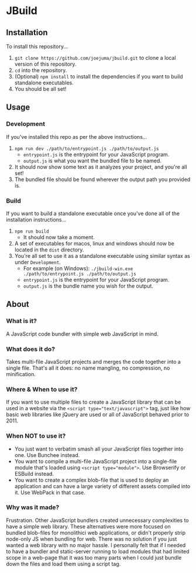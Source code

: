 # JBuild

## Installation
To install this repository...
1. `git clone https://github.com/joejuma/jbuild.git` to clone a local version of this repository.
2. `cd` into the repository.
3. (Optional) `npm install` to install the dependencies if you want to build standalone executables.
4. You should be all set!

## Usage

### Development
If you've installed this repo as per the above instructions...
1. `npm run dev ./path/to/entrypoint.js ./path/to/output.js`
    * `entrypoint.js` is the entrypoint for your JavaScript program.
    * `output.js` is what you want the bundled file to be named.
2. It should now show some text as it analyzes your project, and you're all set!
3. The bundled file should be found wherever the output path you provided is.

### Build
If you want to build a standalone executable once you've done all of the installation instructions...
1. `npm run build`
    * It should now take a moment.
2. A set of executables for macos, linux and windows should now be located in the `dist` directory.
3. You're all set to use it as a standalone executable using similar syntax as under `Development`. 
    * For example (on Windows): `./jbuild-win.exe ./path/to/entrypoint.js ./path/to/output.js`
    * `entrypoint.js` is the entrypoint for your JavaScript program.
    * `output.js` is the bundle name you wish for the output.

## About
### What is it?
A JavaScript code bundler with simple web JavaScript in mind.

### What does it do?
Takes multi-file JavaScript projects and merges the code together into a single file. That's all it does: no name mangling, no compression, no minification.

### Where & When to use it?
If you want to use multiple files to create a JavaScript library that can be used in a website via the `<script type="text/javascript">` tag, just like how basic web libraries like jQuery are used or all of JavaScript behaved prior to 2011.

### When NOT to use it?
* You just want to verbatim smash all your JavaScript files together into one. Use Bunchee instead.
* You want to compile a multi-file JavaScript project into a single-file module that's loaded using `<script type="module">`. Use Browserify or ESBuild instead.
* You want to create a complex blob-file that is used to deploy an application and can have a large variety of different assets compiled into it. Use WebPack in that case.

### Why was it made?
Frustration. Other JavaScript bundlers created unnecessary complexities to have a simple web library. These alternatives were more focused on bundled blob-files for monolithici web applications, or didn't properly strip node-only JS when bundling for web. There was no solution if you just wanted a web library with no major hassle. I personally felt that if I needed to have a bundler and static-server running to load modules that had limited scope in a web-page that it was too many parts when I could just bundle down the files and load them using a script tag.